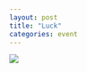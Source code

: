 ```yaml
---
layout: post
title: "Luck"
categories: event
---
```

![](https://pics.livejournal.com/quillcraft/pic/0008ky99)
